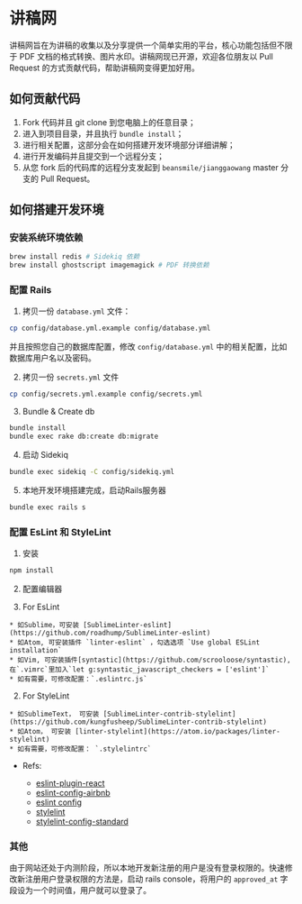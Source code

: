 讲稿网
=====

讲稿网旨在为讲稿的收集以及分享提供一个简单实用的平台，核心功能包括但不限于 PDF 文档的格式转换、图片水印。讲稿网现已开源，欢迎各位朋友以 Pull Request 的方式贡献代码，帮助讲稿网变得更加好用。

## 如何贡献代码

1. Fork 代码并且 git clone 到您电脑上的任意目录；
2. 进入到项目目录，并且执行 `bundle install`；
3. 进行相关配置，这部分会在如何搭建开发环境部分详细讲解；
4. 进行开发编码并且提交到一个远程分支；
5. 从您 fork 后的代码库的远程分支发起到 `beansmile/jianggaowang` master 分支的 Pull Request。

## 如何搭建开发环境

### 安装系统环境依赖

```sh
brew install redis # Sidekiq 依赖
brew install ghostscript imagemagick # PDF 转换依赖
```

### 配置 Rails

1. 拷贝一份 `database.yml` 文件：
```sh
cp config/database.yml.example config/database.yml
```
并且按照您自己的数据库配置，修改 `config/database.yml` 中的相关配置，比如数据库用户名以及密码。

2. 拷贝一份 `secrets.yml` 文件
```sh
cp config/secrets.yml.example config/secrets.yml
```

3. Bundle & Create db
```sh
bundle install
bundle exec rake db:create db:migrate
```

4. 启动 Sidekiq
```sh
bundle exec sidekiq -C config/sidekiq.yml
```

5. 本地开发环境搭建完成，启动Rails服务器
```sh
bundle exec rails s
```

### 配置 EsLint 和 StyleLint

1. 安装

```sh
npm install
```

2. 配置编辑器

  1. For EsLint
  
    * 如Sublime，可安装 [SublimeLinter-eslint](https://github.com/roadhump/SublimeLinter-eslint)
    * 如Atom, 可安装插件 `linter-eslint` ，勾选选项 `Use global ESLint installation`
    * 如Vim, 可安装插件[syntastic](https://github.com/scrooloose/syntastic), 在`.vimrc`里加入`let g:syntastic_javascript_checkers = ['eslint']`
    * 如有需要，可修改配置：`.eslintrc.js`

  2. For StyleLint
  
    * 如SublimeText， 可安装 [SublimeLinter-contrib-stylelint](https://github.com/kungfusheep/SublimeLinter-contrib-stylelint)
    * 如Atom， 可安装 [linter-stylelint](https://atom.io/packages/linter-stylelint)
    * 如有需要，可修改配置： `.stylelintrc`

* Refs:

  - [eslint-plugin-react](https://github.com/yannickcr/eslint-plugin-react/tree/master/docs/rules)
  - [eslint-config-airbnb](https://github.com/airbnb/javascript/tree/master/packages/eslint-config-airbnb/rules)
  - [eslint config](http://eslint.org/docs/user-guide/configuring)
  - [stylelint](https://github.com/stylelint/stylelint)
  - [stylelint-config-standard](https://github.com/stylelint/stylelint-config-standard)


### 其他

由于网站还处于内测阶段，所以本地开发新注册的用户是没有登录权限的。快速修改新注册用户登录权限的方法是，启动 rails console，将用户的 `approved_at` 字段设为一个时间值，用户就可以登录了。
